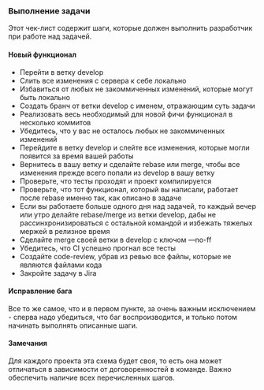 ### Выполнение задачи

Этот чек-лист содержит шаги, которые должен выполнить разработчик при работе над задачей.

#### Новый функционал
- Перейти в ветку develop
- Слить все изменения с сервера к себе локально
- Избавиться от любых не закоммиченных изменений, которые могут быть локально
- Создать бранч от ветки develop с именем, отражающим суть задачи
- Реализовать весь необходимый для новой фичи функционал в несколько коммитов
- Убедитесь, что у вас не осталось любых не закоммиченных изменений
- Перейдите в ветку develop и слейте все изменения, которые могли появится за время вашей работы
- Вернитесь в вашу ветку и сделайте rebase или merge, чтобы все изменения прежде всего попали из develop в вашу ветку
- Проверьте, что тесты проходят и проект компилируется
- Проверьте, что тот функционал, который вы написали, работает после rebase именно так, как описано в задаче
- Если вы работаете больше одного дня над задачей, то каждый вечер или утро делайте rebase/merge из ветки develop, дабы не рассинхронизироваться с остальной командой и избежать тяжелых мержей в релизное время
- Сделайте merge своей ветки в develop с ключом —no-ff
- Убедитесь, что CI успешно прогнал все тесты
- Создайте code-review, убрав из ревью все файлы, которые не являются файлами кода
- Закройте задачу в Jira
 
#### Исправление бага

Все то же самое, что и в первом пункте, за очень важным исключением - сперва надо убедиться, что баг воспроизводится, и только потом начинать выполнять описанные шаги.
 

#### Замечания

Для каждого проекта эта схема будет своя, то есть она может отличаться в зависимости от договоренностей в команде. Важно обеспечить наличие всех перечисленных шагов.